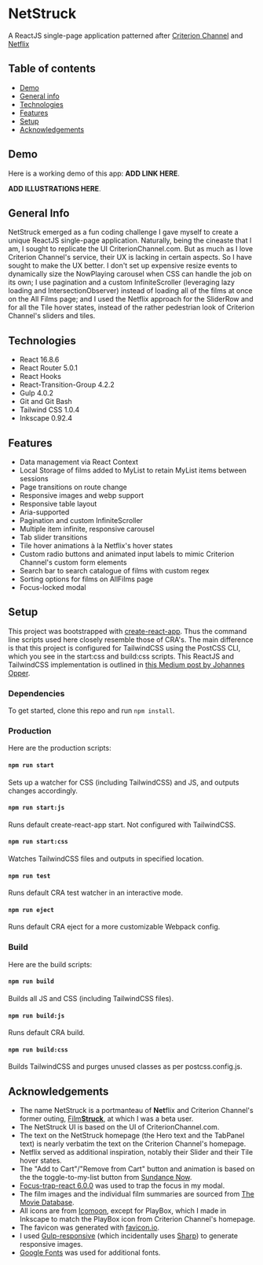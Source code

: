 # NetStruck
A ReactJS single-page application patterned after [Criterion Channel](https://www.criterionchannel.com) and [Netflix](https://www.netflix.com)

## Table of contents
* [Demo](#Demo)
* [General info](#general-info)
* [Technologies](#technologies)
* [Features](#features)
* [Setup](#setup)
* [Acknowledgements](#acknowledgements)

## Demo
Here is a working demo of this app: **ADD LINK HERE**.

**ADD ILLUSTRATIONS HERE**.

## General Info
NetStruck emerged as a fun coding challenge I gave myself to create a unique ReactJS single-page application. Naturally, being the cineaste that I am, I sought to replicate the UI CriterionChannel.com. But as much as I love Criterion Channel's service, their UX is lacking in certain aspects. So I have sought to make the UX better. I don't set up expensive resize events to dynamically size the NowPlaying carousel when CSS can handle the job on its own; I use pagination and a custom InfiniteScroller (leveraging lazy loading and IntersectionObserver) instead of loading all of the films at once on the All Films page; and I used the Netflix approach for the SliderRow and for all the Tile hover states, instead of the rather pedestrian look of Criterion Channel's sliders and tiles.

## Technologies
* React 16.8.6
* React Router 5.0.1
* React Hooks
* React-Transition-Group 4.2.2
* Gulp 4.0.2
* Git and Git Bash
* Tailwind CSS 1.0.4
* Inkscape 0.92.4

## Features
* Data management via React Context
* Local Storage of films added to MyList to retain MyList items between sessions
* Page transitions on route change
* Responsive images and webp support
* Responsive table layout
* Aria-supported
* Pagination and custom InfiniteScroller
* Multiple item infinite, responsive carousel
* Tab slider transitions
* Tile hover animations à la Netflix's hover states
* Custom radio buttons and animated input labels to mimic Criterion Channel's custom form elements
* Search bar to search catalogue of films with custom regex
* Sorting options for films on AllFilms page
* Focus-locked modal

## Setup
This project was bootstrapped with [create-react-app](https://github.com/facebook/create-react-app). Thus the command line scripts used here closely resemble those of CRA's. The main difference is that this project is configured for TailwindCSS using the PostCSS CLI, which you see in the start:css and build:css scripts. This ReactJS and TailwindCSS implementation is outlined in [this Medium post by Johannes Opper](https://medium.com/@xijo/create-react-app-with-tailwind-via-postcss-plus-purgecss-5c36b4c33ba7).

### Dependencies
To get started, clone this repo  and run `npm install`.

### Production
Here are the production scripts:

#### `npm run start`
Sets up a watcher for CSS (including TailwindCSS) and JS, and outputs changes accordingly.

#### `npm run start:js`
Runs default create-react-app start. Not configured with TailwindCSS.

#### `npm run start:css`
Watches TailwindCSS files and outputs in specified location.

#### `npm run test`
Runs default CRA test watcher in an interactive mode.

#### `npm run eject`
Runs default CRA eject for a more customizable Webpack config.

### Build
Here are the build scripts:

#### `npm run build`
Builds all JS and CSS (including TailwindCSS files).

#### `npm run build:js`
Runs default CRA build.

#### `npm run build:css`
Builds TailwindCSS and purges unused classes as per postcss.config.js.

## Acknowledgements
  * The name NetStruck is a portmanteau of **Net**flix and Criterion Channel's former outing, [Film**Struck**](https://www.filmstruck.com/), at which I was a beta user.
  * The NetStruck UI is based on the UI of CriterionChannel.com.
  * The text on the NetStruck homepage (the Hero text and the TabPanel text) is nearly verbatim the text on the Criterion Channel's homepage.
  * Netflix served as additional inspiration, notably their Slider and their Tile hover states.
  * The "Add to Cart"/"Remove from Cart" button and animation is based on the the toggle-to-my-list button from [Sundance Now](https://www.sundancenow.com).
  * [Focus-trap-react 6.0.0](https://www.npmjs.com/package/react-focus-trap) was used to trap the focus in my modal.
  * The film images and the individual film summaries are sourced from [The Movie Database](https://www.themoviedb.org).
  * All icons are from [Icomoon](https://icomoon.io/), except for PlayBox, which I made in Inkscape to match the PlayBox icon from Criterion Channel's homepage.
  * The favicon was generated with [favicon.io](https://favicon.io/).
  * I used [Gulp-responsive](https://www.npmjs.com/package/gulp-responsive) (which incidentally uses [Sharp](https://github.com/lovell/sharp)) to generate responsive images.
  * [Google Fonts](https://fonts.google.com/) was used for additional fonts.
